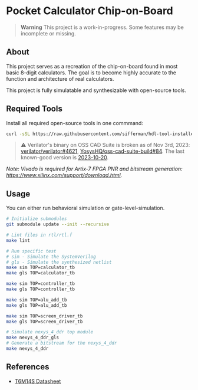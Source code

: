 
# Pocket Calculator Chip-on-Board

> **Warning**
> This project is a work-in-progress. Some features may be incomplete or missing.

## About

This project serves as a recreation of the chip-on-board found in most basic 8-digit calculators. The goal is to become highly accurate to the function and architecture of real calculators.

This project is fully simulatable and synthesizable with open-source tools.

## Required Tools

Install all required open-source tools in one commmand:

```bash
curl -sSL https://raw.githubusercontent.com/sifferman/hdl-tool-installer/main/install | bash -s -- <build_dir> --oss-cad-suite --synlig
```

> :warning: Verilator's binary on OSS CAD Suite is broken as of Nov 3rd, 2023: [verilator/verilator#4621](https://github.com/verilator/verilator/issues/4621), [YosysHQ/oss-cad-suite-build#84](https://github.com/YosysHQ/oss-cad-suite-build/issues/84). The last known-good version is [2023-10-20](https://github.com/YosysHQ/oss-cad-suite-build/releases/tag/2023-10-20).

*Note: Vivado is required for Artix-7 FPGA PNR and bitstream generation: <https://www.xilinx.com/support/download.html>.*

## Usage

You can either run behavioral simulation or gate-level-simulation.

```bash
# Initialize submodules
git submodule update --init --recursive

# Lint files in rtl/rtl.f
make lint

# Run specific test
# sim - Simulate the SystemVerilog
# gls - Simulate the synthesized netlist
make sim TOP=calculator_tb
make gls TOP=calculator_tb

make sim TOP=controller_tb
make gls TOP=controller_tb

make sim TOP=alu_add_tb
make gls TOP=alu_add_tb

make sim TOP=screen_driver_tb
make gls TOP=screen_driver_tb

# Simulate nexys_4_ddr top module
make nexys_4_ddr_gls
# Generate a bitstream for the nexys_4_ddr
make nexys_4_ddr
```

## References

* [T6M14S Datasheet](https://datasheetspdf.com/pdf-file/610519/ToshibaSemiconductor/T6M14S/1)
